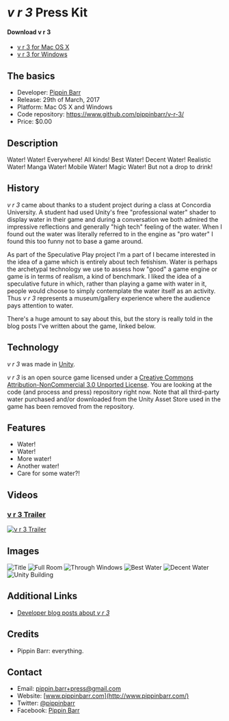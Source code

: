 # *v r 3* Press Kit

#### Download v r 3
* [v r 3 for Mac OS X](https://github.com/pippinbarr/v-r-3/releases/download/v1.0/vr3-mac.zip)
* [v r 3 for Windows](https://github.com/pippinbarr/v-r-3/releases/download/v1.0/vr3-windows.zip)


## The basics

* Developer: [Pippin Barr](http://www.pippinbarr.com/)
* Release: 29th of March, 2017
* Platform: Mac OS X and Windows
* Code repository: https://www.github.com/pippinbarr/v-r-3/
* Price: $0.00

## Description

Water! Water! Everywhere! All kinds! Best Water! Decent Water! Realistic Water! Manga Water! Mobile Water! Magic Water! But not a drop to drink!

## History

*v r 3* came about thanks to a student project during a class at Concordia University. A student had used Unity's free "professional water" shader to display water in their game and during a conversation we both admired the impressive reflections and generally "high tech" feeling of the water. When I found out the water was literally referred to in the engine as "pro water" I found this too funny not to base a game around.

As part of the Speculative Play project I'm a part of I became interested in the idea of a game which is entirely about tech fetishism. Water is perhaps the archetypal technology we use to assess how "good" a game engine or game is in terms of realism, a kind of benchmark. I liked the idea of a speculative future in which, rather than playing a game with water in it, people would choose to simply contemplate the water itself as an activity. Thus *v r 3* represents a museum/gallery experience where the audience pays attention to water.

There's a huge amount to say about this, but the story is really told in the blog posts I've written about the game, linked below.



## Technology

*v r 3* was made in [Unity](http://unity3d.com).

*v r 3* is an open source game licensed under a [Creative Commons Attribution-NonCommercial 3.0 Unported License](http://creativecommons.org/licenses/by-nc/3.0/). You are looking at the code (and process and press) repository right now. Note that all third-party water purchased and/or downloaded from the Unity Asset Store used in the game has been removed from the repository.

## Features

* Water!
* Water!
* More water!
* Another water!
* Care for some water?!

## Videos

### [v r 3 Trailer](https://www.youtube.com/watch?v=20YTk95kG34)

[![v r 3 Trailer](https://img.youtube.com/vi/20YTk95kG34/0.jpg)](https://www.youtube.com/watch?v=20YTk95kG34)

## Images

![Title](images/Title.png) ![Full Room](images/Full%20Room.png) ![Through Windows](images/Through%20Windows.png) ![Best Water](images/Best%20Water.png) ![Decent Water](images/Decent%20Water.png) ![Unity Building](images/Unity%20Building.png)

## Additional Links

* [Developer blog posts about *v r 3*](http://www.pippinbarr.com/tag/v-r-3?order=asc)

## Credits

* Pippin Barr: everything.

## Contact

* Email: [pippin.barr+press@gmail.com](mailto:pippin.barr+press@gmail.com)
* Website: [www.pippinbarr.com](http://www.pippinbarr.com/)
* Twitter: [@pippinbarr](https://www.twitter.com/pippinbarr)
* Facebook: [Pippin Barr](http://www.facebook.com/pippin.barr)
